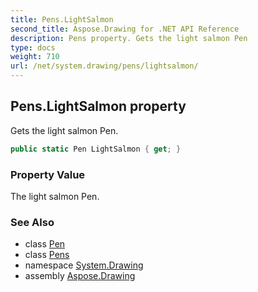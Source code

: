 ```yaml
---
title: Pens.LightSalmon
second_title: Aspose.Drawing for .NET API Reference
description: Pens property. Gets the light salmon Pen
type: docs
weight: 710
url: /net/system.drawing/pens/lightsalmon/
---
```

## Pens.LightSalmon property

Gets the light salmon Pen.

```csharp
public static Pen LightSalmon { get; }
```

### Property Value

The light salmon Pen.

### See Also

* class [Pen](../../pen/)
* class [Pens](../)
* namespace [System.Drawing](../../pens/)
* assembly [Aspose.Drawing](../../../)


